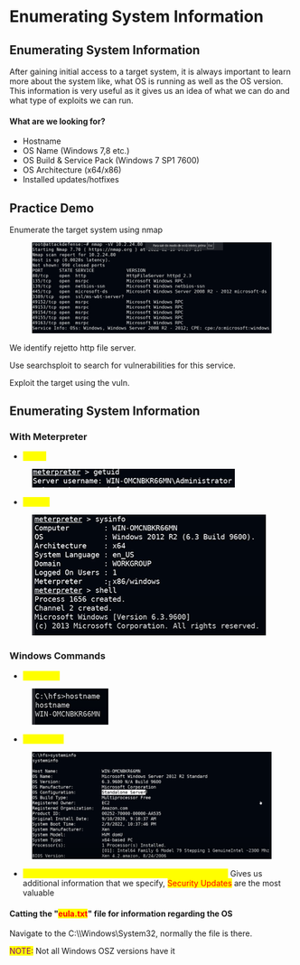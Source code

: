 # Enumerating System Information

## Enumerating System Information

After gaining initial access to a target system, it is always important to learn more about the system like, what OS is running as well as the OS version. This information is very useful as it gives us an idea of what we can do and what type of exploits we can run.

#### What are we looking for?

* Hostname
* OS Name (Windows 7,8 etc.)
* OS Build & Service Pack (Windows 7 SP1 7600)
* OS Architecture (x64/x86)
* Installed updates/hotfixes

## Practice Demo

Enumerate the target system using nmap

<figure><img src="../../../.gitbook/assets/image (209).png" alt=""><figcaption></figcaption></figure>

We identify rejetto http file server.

Use searchsploit to search for vulnerabilities for this service.

Exploit the target using the vuln.

## Enumerating System Information

### With Meterpreter

* <mark style="color:yellow;">getuid</mark>

<figure><img src="../../../.gitbook/assets/image (210).png" alt=""><figcaption></figcaption></figure>

* <mark style="color:yellow;">sysinfo</mark>

<figure><img src="../../../.gitbook/assets/image (211).png" alt=""><figcaption></figcaption></figure>

### Windows Commands

* <mark style="color:yellow;">hostname</mark>

<figure><img src="../../../.gitbook/assets/image (212).png" alt=""><figcaption></figcaption></figure>

* <mark style="color:yellow;">systeminfo</mark>

<figure><img src="../../../.gitbook/assets/image (213).png" alt=""><figcaption></figcaption></figure>

* <mark style="color:yellow;">wmic qfe get Caption,Description,HotFixID,InstalledOn:</mark> Gives us additional information that we specify, <mark style="color:red;">Security Updates</mark> are the most valuable

#### Catting the "<mark style="color:red;">eula.txt</mark>" file for information regarding the OS

Navigate to the C:\\\Windows\System32, normally the file is there.

<mark style="color:purple;">NOTE:</mark> Not all Windows OSZ versions have it
